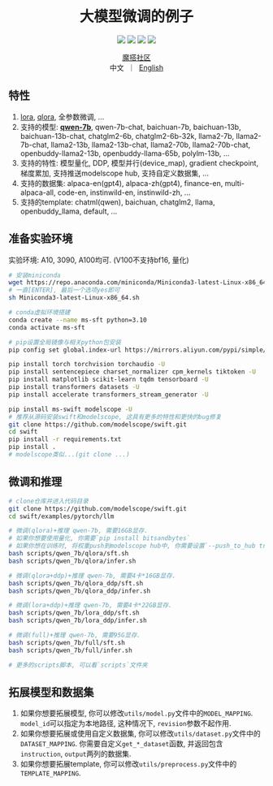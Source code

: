 
<h1 align="center">大模型微调的例子</h1>

<p align="center">
<img src="https://img.shields.io/badge/python-%E2%89%A53.8-5be.svg">
<img src="https://img.shields.io/badge/pytorch-%E2%89%A51.12%20%7C%20%E2%89%A52.0-orange.svg">
<a href="https://github.com/modelscope/modelscope/"><img src="https://img.shields.io/badge/modelscope-%E2%89%A51.8.1-5D91D4.svg"></a>
<a href="https://github.com/modelscope/swift/"><img src="https://img.shields.io/badge/ms--swift-%E2%89%A51.0.0-6FEBB9.svg">
</p>

<p align="center">
<a href="https://modelscope.cn/home">魔搭社区</a>
<br>
        中文&nbsp ｜ &nbsp<a href="README.md">English</a>
</p>


## 特性
1. [lora](https://arxiv.org/abs/2106.09685), [qlora](https://arxiv.org/abs/2305.14314), 全参数微调, ...
2. 支持的模型: [**qwen-7b**](https://github.com/QwenLM/Qwen-7B), qwen-7b-chat, baichuan-7b, baichuan-13b, baichuan-13b-chat, chatglm2-6b, chatglm2-6b-32k, llama2-7b, llama2-7b-chat, llama2-13b, llama2-13b-chat, llama2-70b, llama2-70b-chat, openbuddy-llama2-13b, openbuddy-llama-65b, polylm-13b, ...
3. 支持的特性: 模型量化, DDP, 模型并行(device_map), gradient checkpoint, 梯度累加, 支持推送modelscope hub, 支持自定义数据集, ...
4. 支持的数据集: alpaca-en(gpt4), alpaca-zh(gpt4), finance-en, multi-alpaca-all, code-en, instinwild-en, instinwild-zh, ...
5. 支持的template: chatml(qwen), baichuan, chatglm2, llama, openbuddy_llama, default, ...

## 准备实验环境
实验环境: A10, 3090, A100均可. (V100不支持bf16, 量化)
```bash
# 安装miniconda
wget https://repo.anaconda.com/miniconda/Miniconda3-latest-Linux-x86_64.sh
# 一直[ENTER], 最后一个选项yes即可
sh Miniconda3-latest-Linux-x86_64.sh

# conda虚拟环境搭建
conda create --name ms-sft python=3.10
conda activate ms-sft

# pip设置全局镜像与相关python包安装
pip config set global.index-url https://mirrors.aliyun.com/pypi/simple/

pip install torch torchvision torchaudio -U
pip install sentencepiece charset_normalizer cpm_kernels tiktoken -U
pip install matplotlib scikit-learn tqdm tensorboard -U
pip install transformers datasets -U
pip install accelerate transformers_stream_generator -U

pip install ms-swift modelscope -U
# 推荐从源码安装swift和modelscope, 这具有更多的特性和更快的bug修复
git clone https://github.com/modelscope/swift.git
cd swift
pip install -r requirements.txt
pip install .
# modelscope类似...(git clone ...)
```

## 微调和推理
```bash
# clone仓库并进入代码目录
git clone https://github.com/modelscope/swift.git
cd swift/examples/pytorch/llm

# 微调(qlora)+推理 qwen-7b, 需要16GB显存.
# 如果你想要使用量化, 你需要`pip install bitsandbytes`
# 如果你想在训练时, 将权重push到modelscope hub中, 你需要设置`--push_to_hub true`
bash scripts/qwen_7b/qlora/sft.sh
bash scripts/qwen_7b/qlora/infer.sh

# 微调(qlora+ddp)+推理 qwen-7b, 需要4卡*16GB显存.
bash scripts/qwen_7b/qlora_ddp/sft.sh
bash scripts/qwen_7b/qlora_ddp/infer.sh

# 微调(lora+ddp)+推理 qwen-7b, 需要4卡*22GB显存.
bash scripts/qwen_7b/lora_ddp/sft.sh
bash scripts/qwen_7b/lora_ddp/infer.sh

# 微调(full)+推理 qwen-7b, 需要95G显存.
bash scripts/qwen_7b/full/sft.sh
bash scripts/qwen_7b/full/infer.sh

# 更多的scripts脚本, 可以看`scripts`文件夹
```

## 拓展模型和数据集
1. 如果你想要拓展模型, 你可以修改`utils/model.py`文件中的`MODEL_MAPPING`. `model_id`可以指定为本地路径, 这种情况下, `revision`参数不起作用.
2. 如果你想要拓展或使用自定义数据集, 你可以修改`utils/dataset.py`文件中的`DATASET_MAPPING`. 你需要自定义`get_*_dataset`函数, 并返回包含`instruction`, `output`两列的数据集.
3. 如果你想要拓展template, 你可以修改`utils/preprocess.py`文件中的`TEMPLATE_MAPPING`.
